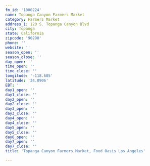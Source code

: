 ```yaml
---
fm_id: '1000224'
name: Topanga Canyon Farmers Market
category: Farmers Market
address_1: 120 S. Topanga Canyon Blvd
city: Topanga
state: California
zipcode: '90290'
phone: ''
website: ''
season_open: ''
season_close: ''
day_open: ''
time_open: ''
time_close: ''
longitude: '-118.605'
latitude: '34.0906'
EBT: ''
day1_open: ''
day1_close: ''
day2_open: ''
day2_close: ''
day3_open: ''
day3_close: ''
day4_open: ''
day4_close: ''
day5_open: ''
day5_close: ''
day6_open: ''
day7_open: ''
day7_close: ''
title: 'Topanga Canyon Farmers Market, Food Oasis Los Angeles'

---
```

